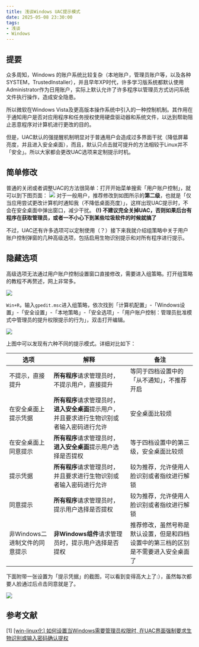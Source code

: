 ```yaml
---
title: 浅谈Windows UAC提示模式
date: 2025-05-08 23:30:00
tags:
- 浅谈
- Windows
---
```


## 提要

众多周知，Windows 的账户系统比较复杂（本地账户，管理员账户等，以及各种SYSTEM，TrustedInstaller），并且早年XP时代，许多学习版系统都默认使用Administrator作为日用账户，实际上默认允许了许多程序以管理员方式访问系统文件执行操作，造成安全隐患。

所以微软在Windows Vista及更高版本操作系统中引入的一种控制机制。其作用在于通知用户是否对应用程序和任务授权使用硬盘驱动器和系统文件，以达到帮助阻止恶意程序对计算机进行更改的目的。

但是，UAC默认的强提醒机制明显对于普通用户会造成过多界面干扰（降低屏幕亮度，并且进入安全桌面），而且，默认只点击就可提升的方法相较于Linux并不「安全」。所以大家都会更改UAC选项来定制提示时机。

## 简单修改

普通的关闭或者调整UAC的方法很简单：打开开始菜单搜索「用户账户控制」，就可以到下图页面：
![](/images/talk-windows-uac-options-01.png)
对于一般用户，推荐修改到如图所示的**第二级**，也就是「仅当应用尝试更改计算机时通知我（不降低桌面亮度）」，这样出现UAC提示时，不会在安全桌面中弹出窗口，减少干扰。
**(!) 不建议完全关掉UAC，否则如果后台有程序在获取管理员，或者一不小心下到某些垃圾软件的时候就搞了**

不过，UAC还有许多选项可以定制使用（？）接下来我就介绍组策略中关于用户账户控制弹窗的几种高级选项，包括启用生物识别提示和对所有程序进行提示。


## 隐藏选项

高级选项无法通过用户账户控制设置窗口直接修改，需要进入组策略。打开组策略的教程不再赘述，网上非常多。

![](/images/talk-windows-uac-options-02.png)

`Win+R`，输入`gpedit.msc`进入组策略，依次找到「计算机配置」-「Windows设置」-「安全设置」-「本地策略」-「安全选项」-「用户账户控制：管理员批准模式中管理员的提升权限提示的行为」，双击打开编辑。

![](/images/talk-windows-uac-options-03.png)

上图中可以发现有六种不同的提示模式。详细对比如下：

|选项|解释|备注|
| --- | --- | --- |
|不提示，直接提升|**所有程序**请求管理员时，不提示用户，直接提升|等同于四档设置中的「从不通知」，不推荐开启|
|在安全桌面上提示凭据|**所有程序**请求管理员时，**进入安全桌面**提示用户，并且要求进行生物识别或者输入密码进行允许|安全桌面比较烦|
|在安全桌面上同意提示|**所有程序**请求管理员时，**进入安全桌面**提示用户选择是否提权|等于四档设置中的第三级，安全桌面比较烦|
|提示凭据|**所有程序**请求管理员时，并且要求进行生物识别或者输入密码进行允许|较为推荐，允许使用人脸识别或者指纹进行解锁|
|同意提示|**所有程序**请求管理员时，提示用户选择是否提权|较为推荐，允许使用人脸识别或者指纹进行解锁|
|非Windows二进制文件的同意提示|**非Windows组件**请求管理员时，提示用户选择是否提权|推荐修改，虽然号称是默认设置，但是和四档设置中的第三档的区别是不需要进入安全桌面了|

下面附带一张设置为「提示凭据」的截图，可以看到变得高大上了:），虽然每次都要人脸通过后点击同意就是了。

![](/images/talk-windows-uac-options-04.png)

## 参考文献

[1] [[win-linux化] 如何设置当Windows需要管理员权限时, 在UAC界面强制要求生物识别或输入密码确认提权](https://zhuanlan.zhihu.com/p/407993921)